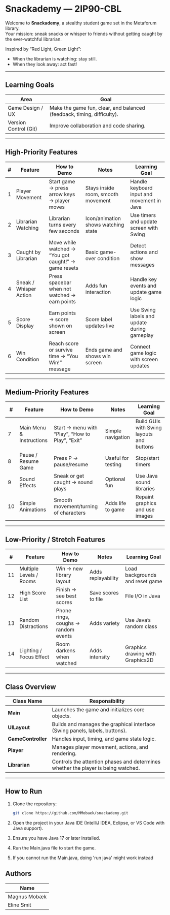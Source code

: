 # Snackademy — 2IP90-CBL

Welcome to **Snackademy**, a stealthy student game set in the Metaforum library.  
Your mission: sneak snacks or whisper to friends without getting caught by the ever-watchful librarian.

Inspired by “Red Light, Green Light”:
- When the librarian is watching: stay still.  
- When they look away: act fast!

---

## Learning Goals

| Area                     | Goal                                                                 |
|---------------------------|----------------------------------------------------------------------|
| Game Design / UX          | Make the game fun, clear, and balanced (feedback, timing, difficulty). |
| Version Control (Git)     | Improve collaboration and code sharing.                              |

---

## High-Priority Features

| # | Feature                  | How to Demo                                                  | Notes                                      | Learning Goal                                      |
|---|--------------------------|---------------------------------------------------------------|--------------------------------------------|----------------------------------------------------|
| 1 | Player Movement          | Start game → press arrow keys → player moves                 | Stays inside room, smooth movement         | Handle keyboard input and movement in Java         |
| 2 | Librarian Watching       | Librarian turns every few seconds                            | Icon/animation shows watching state        | Use timers and update screen with Swing            |
| 3 | Caught by Librarian      | Move while watched → “You got caught!” → game resets         | Basic game-over condition                  | Detect actions and show messages                   |
| 4 | Sneak / Whisper Action   | Press spacebar when not watched → earn points                | Adds fun interaction                       | Handle key events and update game logic            |
| 5 | Score Display            | Earn points → score shown on screen                          | Score label updates live                   | Use Swing labels and update during gameplay        |
| 6 | Win Condition            | Reach score or survive time → “You Win!” message             | Ends game and shows win screen             | Connect game logic with screen updates             |

---

## Medium-Priority Features

| # | Feature                  | How to Demo                                                  | Notes                                      | Learning Goal                                      |
|---|--------------------------|---------------------------------------------------------------|--------------------------------------------|----------------------------------------------------|
| 7 | Main Menu & Instructions | Start → menu with “Play”, “How to Play”, “Exit”              | Simple navigation                          | Build GUIs with Swing layouts and buttons          |
| 8 | Pause / Resume Game      | Press P → pause/resume                                       | Useful for testing                         | Stop/start timers                                  |
| 9 | Sound Effects            | Sneak or get caught → sound plays                            | Optional fun                               | Use Java sound libraries                           |
|10 | Simple Animations        | Smooth movement/turning of characters                        | Adds life to game                          | Repaint graphics and use images                    |

---

## Low-Priority / Stretch Features

| # | Feature                  | How to Demo                                                  | Notes                                      | Learning Goal                                      |
|---|--------------------------|---------------------------------------------------------------|--------------------------------------------|----------------------------------------------------|
|11 | Multiple Levels / Rooms  | Win → new library layout                                     | Adds replayability                         | Load backgrounds and reset game                    |
|12 | High Score List          | Finish → see best scores                                     | Save scores to file                        | File I/O in Java                                   |
|13 | Random Distractions      | Phone rings, coughs → random events                          | Adds variety                               | Use Java’s random class                            |
|14 | Lighting / Focus Effect  | Room darkens when watched                                    | Adds intensity                             | Graphics drawing with Graphics2D                   |

---

## Class Overview

| Class Name     | Responsibility |
|----------------|----------------|
| **Main**           | Launches the game and initializes core objects. |
| **UILayout**       | Builds and manages the graphical interface (Swing panels, labels, buttons). |
| **GameController** | Handles input, timing, and game state logic. |
| **Player**         | Manages player movement, actions, and rendering. |
| **Librarian**      | Controls the attention phases and determines whether the player is being watched. |

---

## How to Run

1. Clone the repository:
   ```bash
   git clone https://github.com/MMobaek/snackademy.git

2. Open the project in your Java IDE (IntelliJ IDEA, Eclipse, or VS Code with Java support).

3. Ensure you have Java 17 or later installed.

4. Run the Main.java file to start the game.

5. If you cannot run the Main.java, doing 'run java' might work instead

## Authors

| Name          | 
| ------------- | 
| Magnus Mobæk |  
| Eline Smit    | 
